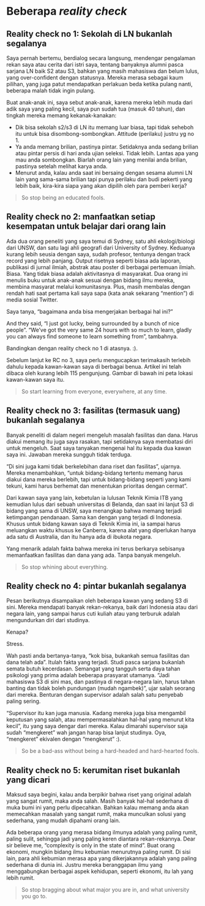 # Beberapa _reality check_

## Reality check no 1: Sekolah di LN bukanlah segalanya

Saya pernah bertemu, berdialog secara langsung, mendengar pengalaman rekan saya atau cerita dari istri saya, tentang banyaknya alumni pasca sarjana LN baik S2 atau S3, bahkan yang masih mahasiswa dan belum lulus, yang over-confident dengan statusnya. Mereka merasa sebagai kaum pilihan, yang juga patut mendapatkan perlakuan beda ketika pulang nanti, beberapa malah tidak ingin pulang.

Buat anak-anak ini, saya sebut anak-anak, karena mereka lebih muda dari adik saya yang paling kecil, saya pun sudah tua (masuk 40 tahun), dan tingkah mereka memang kekanak-kanakan:

* Dik bisa sekolah s2/s3 di LN itu memang luar biasa, tapi tidak seheboh itu untuk bisa disombong-sombongkan. Attitude (perilaku) justru yg no 1.
* Ya anda memang brilian, pastinya pintar. Setidaknya anda sedang brilian atau pintar persis di hari anda ujian seleksi. Tidak lebih. Lantas apa yang mau anda sombongkan. Biarlah orang lain yang menilai anda brilian, pastinya setelah melihat karya anda.
* Menurut anda, kalau anda saat ini bersaing dengan sesama alumni LN lain yang sama-sama brilian tapi punya perilaku dan budi pekerti yang lebih baik, kira-kira siapa yang akan dipilih oleh para pemberi kerja?

> So stop being an educated fools.

## Reality check no 2: manfaatkan setiap kesempatan untuk belajar dari orang lain

Ada dua orang peneliti yang saya temui di Sydney, satu ahli ekologi/biologi dari UNSW, dan satu lagi ahli geografi dari University of Sydney. Keduanya kurang lebih seusia dengan saya, sudah profesor, tentunya dengan track record yang lebih panjang. Output risetnya seperti biasa ada laporan, publikasi di jurnal ilmiah, abstrak atau poster di berbagai pertemuan ilmiah. Biasa. Yang tidak biasa adalah aktivitasnya di masyarakat. Dua orang ini menulis buku untuk anak-anak sesuai dengan bidang ilmu mereka, membina masyarat melalui komunitasnya. Plus, masih membalas dengan rendah hati saat pertama kali saya sapa (kata anak sekarang “mention”) di media sosial Twitter.

Saya tanya, “bagaimana anda bisa mengerjakan berbagai hal ini?”

And they said, “I just got lucky, being surrounded by a bunch of nice people”. “We’ve got the very same 24 hours with so much to learn, gladly you can always find someone to learn something from”, tambahnya.
 
Bandingkan dengan reality check no 1 di atasnya. :).

Sebelum lanjut ke RC no 3, saya perlu mengucapkan terimakasih terlebih dahulu kepada kawan-kawan saya di berbagai benua. Artikel ini telah dibaca oleh kurang lebih 115 pengunjung. Gambar di bawah ini peta lokasi kawan-kawan saya itu.

> So start learning from everyone, everywhere, at any time.

## Reality check no 3: fasilitas (termasuk uang) bukanlah segalanya

Banyak peneliti di dalam negeri mengeluh masalah fasilitas dan dana. Harus diakui memang itu juga saya rasakan, tapi setidaknya saya membatasi diri untuk mengeluh. Saat saya tanyakan mengenai hal itu kepada dua kawan saya ini. Jawaban mereka sungguh tidak terduga.

“Di sini juga kami tidak berkelebihan dana riset dan fasilitas”, ujarnya. Mereka menambahkan, “untuk bidang-bidang tertentu memang harus diakui dana mereka berlebih, tapi untuk bidang-bidang seperti yang kami tekuni, kami harus berhemat dan menentukan prioritas dengan cermat”.

Dari kawan saya yang lain, kebetulan ia lulusan Teknik Kimia ITB yang kemudian lulus dari sebuah universitas di Belanda, dan saat ini lanjut S3 di bidang yang sama di UNSW, saya menangkap bahwa memang terjadi ketimpangan pendanaan. Sama kan dengan yang terjadi di Indonesia. Khusus untuk bidang kawan saya di Teknik Kimia ini, ia sampai harus meluangkan waktu khusus ke Canberra, karena alat yang diperlukan hanya ada satu di Australia, dan itu hanya ada di ibukota negara.

Yang menarik adalah fakta bahwa mereka ini terus berkarya sebisanya memanfaatkan fasilitas dan dana yang ada. Tanpa banyak mengeluh.

> So stop whining about everything.

## Reality check no 4: pintar bukanlah segalanya

Pesan berikutnya disampaikan oleh beberapa kawan yang sedang S3 di sini. Mereka mendapati banyak rekan-rekanya, baik dari Indonesia atau dari negara lain, yang sampai harus cuti kuliah atau yang terburuk adalah mengundurkan diri dari studinya.

Kenapa?

Stress.

Wah pasti anda bertanya-tanya, “kok bisa, bukankah semua fasilitas dan dana telah ada”.
Itulah fakta yang terjadi. Studi pasca sarjana bukanlah semata butuh kecerdasan. Semangat yang tangguh serta daya tahan psikologi yang prima adalah beberapa prasyarat utamanya.
“Jadi mahasiswa S3 di sini mas, dan pastinya di negara-negara lain, harus tahan banting dan tidak boleh pundungan (mudah ngambek)”, ujar salah seorang dari mereka.
Benturan dengan supervisor adalah salah satu penyebab paling sering.

“Supervisor itu kan juga manusia. Kadang mereka juga bisa mengambil keputusan yang salah, atau mempermasalahkan hal-hal yang menurut kita kecil”, itu yang saya dengar dari mereka.
Kalau dimarahi supervisor saja sudah “mengkeret” wah jangan harap bisa lanjut studinya. Oya, “mengkeret” ekivalen dengan “mengkerut” :).

> So be a bad-ass without being a hard-headed and hard-hearted fools.

## Reality check no 5: kerumitan riset bukanlah yang dicari

Maksud saya begini, kalau anda berpikir bahwa riset yang original adalah yang sangat rumit, maka anda salah. Masih banyak hal-hal sederhana di muka bumi ini yang perlu dipecahkan. Bahkan kalau memang anda akan memecahkan masalah yang sangat rumit, maka munculkan solusi yang sederhana, yang mudah dipahami orang lain.

Ada beberapa orang yang merasa bidang ilmunya adalah yang paling rumit, paling sulit, sehingga jadi yang paling keren diantara rekan-rekannya. Dear sir believe me, “complexity is only in the state of mind”. Buat orang ekonomi, mungkin bidang ilmu kebumian menurutnya paling rumit. Di sisi lain, para ahli kebumian merasa apa yang dikerjakannya adalah yang paling sederhana di dunia ini. Justru mereka beranggapan ilmu yang menggabungkan berbagai aspek kehidupan, seperti ekonomi, itu lah yang lebih rumit.

> So stop bragging about what major you are in, and what university you go to.
